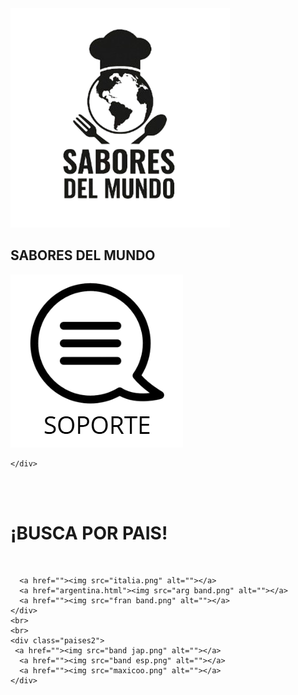 <!DOCTYPE html>
<html lang="en">
<head>
    <meta charset="UTF-8">
    <meta name="viewport" content="width=device-width, initial-scale=1.0">
    <link rel="shortcut icon" href="saboresdelmundo.jpg">
    <link rel="stylesheet" href="index.css">
    <link href="https://cdn.jsdelivr.net/npm/bootstrap@5.3.6/dist/css/bootstrap.min.css" rel="stylesheet" integrity="sha384-4Q6Gf2aSP4eDXB8Miphtr37CMZZQ5oXLH2yaXMJ2w8e2ZtHTl7GptT4jmndRuHDT" crossorigin="anonymous">
    <title>Sabores del mundo</title>
    <link rel="preconnect" href="https://fonts.googleapis.com">
<link rel="preconnect" href="https://fonts.gstatic.com" crossorigin>
<link href="https://fonts.googleapis.com/css2?family=Oswald:wght@200..700&family=Roboto+Condensed:ital,wght@0,100..900;1,100..900&display=swap" rel="stylesheet">
</head>
<body>
    <style>
</style>
   <nav class="navbar navbar-expand-lg bg-body-tertiary">
  <div class="container-fluid">
   <img src="saboresdelmundo-removebg-preview.png" alt="" id="logo"><h1>SABORES DEL MUNDO</h1>
    <div class="contenedor-imagenes">

   <a href="https://mail.google.com/mail/u/0/?tab=rm&ogbl" target="blank"><img src="AYUDA-removebg-preview.png" id="soporte"></a>
 
  

</div>
  
    </div>
  </div>
</nav>
<br>
<br>
<div class="pais">
    <h1>¡BUSCA POR PAIS!</h1></div>
  </div>
  <br>  
    <div class="paises1">
      
      <a href=""><img src="italia.png" alt=""></a>
      <a href="argentina.html"><img src="arg band.png" alt=""></a>
      <a href=""><img src="fran band.png" alt=""></a>
    </div>
    <br>
    <br>
    <div class="paises2">
     <a href=""><img src="band jap.png" alt=""></a>
      <a href=""><img src="band esp.png" alt=""></a>
      <a href=""><img src="maxicoo.png" alt=""></a>
    </div>

</body>
</html>
